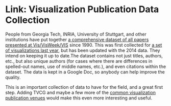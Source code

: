 # Link: Visualization Publication Data Collection

People from Georgia Tech, INRIA, University of Stuttgart, and other institutions have put together <a href="http://www.vispubdata.org/site/vispubdata/">a comprehensive dataset of all papers presented at Vis/VisWeek/VIS</a> since 1990. This was first collected for <a href="http://www.cc.gatech.edu/gvu/ii/citevis/VIS25/">a set of visualizations last year</a>, but has been updated with the 2014 data. They intend on keeping it up to date.The dataset contains not just titles, authors, etc., but also unique authors (for cases where there are differences in spelled-out names, use of middle names, etc.), and even citations within the dataset. The data is kept in a Google Doc, so anybody can help improve the quality.

This is an important collection of data to have for the field, and a great first step. Adding TVCG and maybe a few more of the <a href="/blog/2013/a-guide-to-the-quality-of-different-visualization-venues">common visualization publication venues</a> would make this even more interesting and useful.
